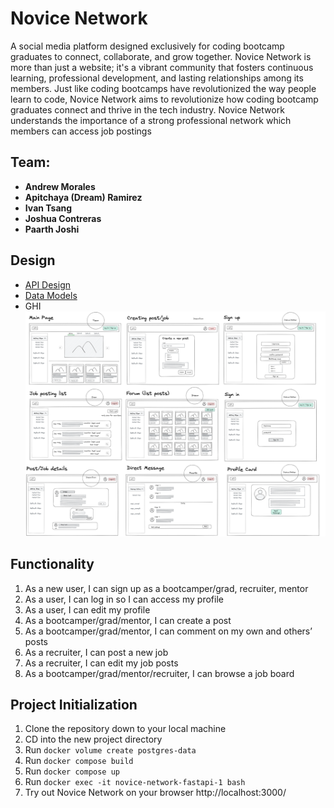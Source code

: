 # Novice Network
A  social media platform designed exclusively for coding bootcamp graduates to connect, collaborate, and grow together. Novice Network is more than just a website; it's a vibrant community that fosters continuous learning, professional development, and lasting relationships among its members. Just like coding bootcamps have revolutionized the way people learn to code, Novice Network aims to revolutionize how coding bootcamp graduates connect and thrive in the tech industry. Novice Network understands the importance of a strong professional network which members can access job postings

## Team:
* **Andrew Morales**
* **Apitchaya (Dream) Ramirez**
* **Ivan Tsang**
* **Joshua Contreras**
* **Paarth Joshi**

## Design
- [API Design](attachments/apidesign.MD)
- [Data Models](attachments/datamodel.MD)
- GHI
![Ghi](attachments/GHI03.png)

## Functionality
1. As a new user, I can sign up as a bootcamper/grad, recruiter, mentor
2. As a user, I can log in so I can access my profile
3. As a user, I can edit my profile
4. As a bootcamper/grad/mentor, I can create a post
5. As a bootcamper/grad/mentor, I can comment on my own and others’ posts
6. As a recruiter, I can post a new job
7. As a recruiter, I can edit my job posts
8. As a bootcamper/grad/mentor/recruiter, I can browse a job board


## Project Initialization
1. Clone the repository down to your local machine
2. CD into the new project directory
3. Run `docker volume create postgres-data`
4. Run `docker compose build`
5. Run `docker compose up`
6. Run `docker exec -it novice-network-fastapi-1 bash`
7. Try out Novice Network on your browser http://localhost:3000/
